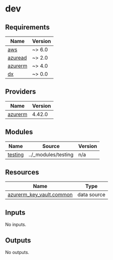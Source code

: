# dev

<!-- BEGIN_TF_DOCS -->
## Requirements

| Name | Version |
|------|---------|
| <a name="requirement_aws"></a> [aws](#requirement\_aws) | ~> 6.0 |
| <a name="requirement_azuread"></a> [azuread](#requirement\_azuread) | ~> 2.0 |
| <a name="requirement_azurerm"></a> [azurerm](#requirement\_azurerm) | ~> 4.0 |
| <a name="requirement_dx"></a> [dx](#requirement\_dx) | ~> 0.0 |

## Providers

| Name | Version |
|------|---------|
| <a name="provider_azurerm"></a> [azurerm](#provider\_azurerm) | 4.42.0 |

## Modules

| Name | Source | Version |
|------|--------|---------|
| <a name="module_testing"></a> [testing](#module\_testing) | ../_modules/testing | n/a |

## Resources

| Name | Type |
|------|------|
| [azurerm_key_vault.common](https://registry.terraform.io/providers/hashicorp/azurerm/latest/docs/data-sources/key_vault) | data source |

## Inputs

No inputs.

## Outputs

No outputs.
<!-- END_TF_DOCS -->
